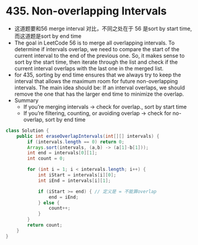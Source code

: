 # 435. Non-overlapping Intervals

- 这道题要和56 merge interval 对比，不同之处在于 56 是sort by start time, 而这道题是sort by end time
- The goal in LeetCode 56 is to merge all overlapping intervals. To determine if intervals overlap, we need to compare the start of the current interval to the end of the previous one. So, it makes sense to sort by the start time, then iterate through the list and check if the current interval overlaps with the last one in the merged list.
- for 435, sorting by end time ensures that we always try to keep the interval that allows the maximum room for future non-overlapping intervals. The main idea should be: If an interval overlaps, we should remove the one that has the larger end time to minimize the overlap.
- Summary
    - If you’re merging intervals → check for overlap., sort by start time
    - If you’re filtering, counting, or avoiding overlap → check for no-overlap, sort by end time


```java
class Solution {
    public int eraseOverlapIntervals(int[][] intervals) {
        if (intervals.length == 0) return 0;
        Arrays.sort(intervals, (a,b) -> (a[1]-b[1]));
        int end = intervals[0][1];
        int count = 0;

        for (int i = 1; i < intervals.length; i++) {
            int iStart = intervals[i][0];
            int iEnd = intervals[i][1];

            if (iStart >= end) { // 定义是 = 不能算overlap
                end = iEnd;
            } else {
                count++;
            }
        }
        return count;
    }
}
```